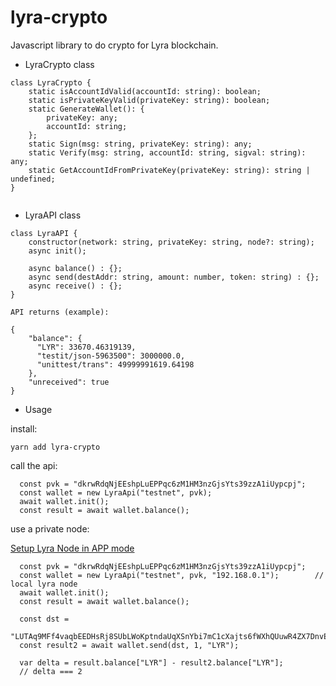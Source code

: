 # lyra-crypto

Javascript library to do crypto for Lyra blockchain.

- LyraCrypto class

```
class LyraCrypto {
    static isAccountIdValid(accountId: string): boolean;
    static isPrivateKeyValid(privateKey: string): boolean;
    static GenerateWallet(): {
        privateKey: any;
        accountId: string;
    };
    static Sign(msg: string, privateKey: string): any;
    static Verify(msg: string, accountId: string, sigval: string): any;
    static GetAccountIdFromPrivateKey(privateKey: string): string | undefined;
}


```

- LyraAPI class

```
class LyraAPI {
    constructor(network: string, privateKey: string, node?: string);
    async init();

    async balance() : {};
    async send(destAddr: string, amount: number, token: string) : {};
    async receive() : {};
}

API returns (example):

{
    "balance": {
      "LYR": 33670.46319139,
      "testit/json-5963500": 3000000.0,
      "unittest/trans": 49999991619.64198
    },
    "unreceived": true
}

```

- Usage

install:

```
yarn add lyra-crypto
```

call the api:

```
  const pvk = "dkrwRdqNjEEshpLuEPPqc6zM1HM3nzGjsYts39zzA1iUypcpj";
  const wallet = new LyraApi("testnet", pvk);
  await wallet.init();
  const result = await wallet.balance();
```

use a private node:

[Setup Lyra Node in APP mode](https://github.com/LYRA-Block-Lattice/Lyra-Core#run-node-damon-in-app-mode)

```
  const pvk = "dkrwRdqNjEEshpLuEPPqc6zM1HM3nzGjsYts39zzA1iUypcpj";
  const wallet = new LyraApi("testnet", pvk, "192.168.0.1");        // local lyra node
  await wallet.init();
  const result = await wallet.balance();

  const dst =
      "LUTAq9MFf4vaqbEEDHsRj8SUbLWoKptndaUqXSnYbi7mC1cXajts6fWXhQUuwR4ZX7DnvERkUMpwXKf4XKk4NjVMxqYvmn";
  const result2 = await wallet.send(dst, 1, "LYR");

  var delta = result.balance["LYR"] - result2.balance["LYR"];
  // delta === 2

```
